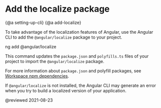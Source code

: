# Add the localize package

{@a setting-up-cli}
{@a add-localize}

To take advantage of the localization features of Angular, use the Angular CLI to add the `@angular/localize` package to your project.

<code-example language="sh">
ng add @angular/localize
</code-example>

This command updates the `package.json` and `polyfills.ts` files of your project to import the `@angular/localize` package.

<div class="alert is-helpful">

For more information about `package.json` and polyfill packages, see [Workspace npm dependencies][AioGuideNpmPackages].

</div>

If `@angular/localize` is not installed, the Angular CLI may generate an error when you try to build a localized version of your application.

<!-- links -->

[AioGuideNpmPackages]: guide/npm-packages "Workspace npm dependencies | Angular"

<!-- external links -->

<!-- end links -->

@reviewed 2021-08-23
